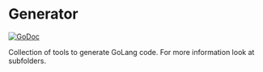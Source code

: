 # Generator

[![GoDoc](https://godoc.org/github.com/apaxa-go/generator?status.svg)](https://godoc.org/github.com/apaxa-go/generator)

Collection of tools to generate GoLang code. For more information look at subfolders.